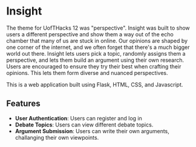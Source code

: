 # Insight

The theme for UofTHacks 12 was "perspective". Insight was built to show users a different perspective and show them a way out of the echo chamber that many of us are stuck in online. Our opinions are shaped by one corner of the internet, and we often forget that there's a much bigger world out there. Insight lets users pick a topic, randomly assigns them a perspective, and lets them build an argument using their own research. Users are encouraged to ensure they try their best when crafting their opinions. This lets them form diverse and nuanced perspectives.

This is a web application built using Flask, HTML, CSS, and Javascript. 

## Features

- **User Authentication**: Users can register and log in
- **Debate Topics**: Users can view different debate topics.
- **Argument Submission**: Users can write their own arguments, challanging their own viewpoints.
